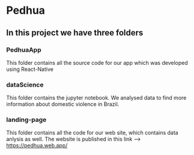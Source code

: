 # Pedhua

## In this project we have three folders

### PedhuaApp

This folder contains all the source code for our app which was developed using React-Native

### dataScience 

This folder contains the jupyter notebook. We analysed data to find more information about domestic violence in Brazil.

### landing-page

This folder contains all the code for our web site, which contains data anlysis as well. The website is published in this link --> https://pedhua.web.app/